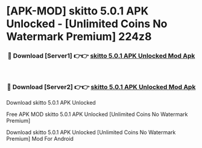 # [APK-MOD] skitto 5.0.1 APK Unlocked - [Unlimited Coins No Watermark Premium] 224z8



<div align="center">
<h3>🔴 Download [Server1] 👉👉 <a href="https://momento.my/?title=skitto_5.0.1_APK_Unlocked">skitto 5.0.1 APK Unlocked Mod Apk</a></h3><br>

<h3>🔴 Download [Server2] 👉👉 <a href="https://momento.my/?title=skitto_5.0.1_APK_Unlocked">skitto 5.0.1 APK Unlocked Mod Apk</a></h3>
</div>



Download skitto 5.0.1 APK Unlocked 

Free APK MOD skitto 5.0.1 APK Unlocked [Unlimited Coins No Watermark Premium]

Download skitto 5.0.1 APK Unlocked [Unlimited Coins No Watermark Premium] Mod For Android
